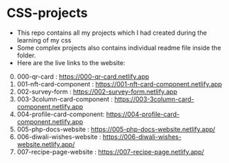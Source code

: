 # CSS-projects
- This repo contains all my projects which I had created during the learning of my css
- Some complex projects also contains individual readme file inside the folder.
- Here are the live links to the website:

0) 000-qr-card : https://000-qr-card.netlify.app
1) 001-nft-card-component : https://001-nft-card-component.netlify.app
2) 002-survey-form : https://002-survey-form.netlify.app
3) 003-3column-card-component : https://003-3column-card-component.netlify.app
4) 004-profile-card-component: https://004-profile-card-component.netlify.app
5) 005-php-docs-website : https://005-php-docs-website.netlify.app/
6) 006-diwali-wishes-website : https://006-diwali-wishes-website.netlify.app/
7) 007-recipe-page-website : https://007-recipe-page.netlify.app/
   
